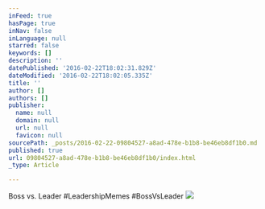 ```yaml
---
inFeed: true
hasPage: true
inNav: false
inLanguage: null
starred: false
keywords: []
description: ''
datePublished: '2016-02-22T18:02:31.829Z'
dateModified: '2016-02-22T18:02:05.335Z'
title: ''
author: []
authors: []
publisher:
  name: null
  domain: null
  url: null
  favicon: null
sourcePath: _posts/2016-02-22-09804527-a8ad-478e-b1b8-be46eb8df1b0.md
published: true
url: 09804527-a8ad-478e-b1b8-be46eb8df1b0/index.html
_type: Article

---
```

Boss vs. Leader \#LeadershipMemes \#BossVsLeader
![](https://the-grid-user-content.s3-us-west-2.amazonaws.com/de312f9e-4418-4bd6-87b4-761d62791444.png)